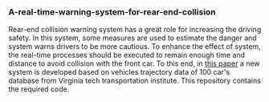 ### A-real-time-warning-system-for-rear-end-collision
Rear-end collision warning system has a great role for increasing the driving safety. In this system, some measures are used to estimate the danger and system warns drivers to be more cautious. To enhance the effect of system, the real-time processes should be executed to remain enough time and distance to avoid collision with the front car. To this end, in [this paper](https://arxiv.org/pdf/1803.10988.pdf) a new system is developed based on vehicles trajectory data of 100 car's database from Virginia tech transportation institute. This repository contains the required code. 
